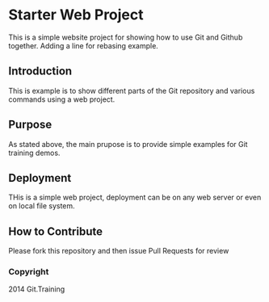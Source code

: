 # Starter Web Project

This is a simple website project for showing how to use Git and Github together.
Adding a line for rebasing example.

## Introduction

This is example is to show different parts of the Git repository and various commands using a web project.

## Purpose

As stated above, the main prupose is to provide simple examples for Git training demos.
## Deployment

THis is a simple web project, deployment can be on any web server or even on local file system.

## How to Contribute

Please fork this repository and then issue Pull Requests for review

### Copyright

2014 Git.Training